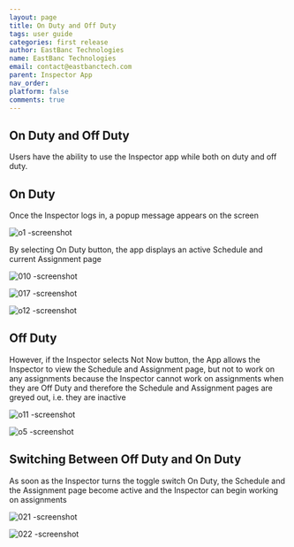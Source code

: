 ```yaml
---
layout: page
title: On Duty and Off Duty
tags: user guide
categories: first release
author: EastBanc Technologies
name: EastBanc Technologies
email: contact@eastbanctech.com
parent: Inspector App
nav_order: 
platform: false
comments: true
---
```


<section id="on-duty-and-off-duty" markdown="1">


# On Duty and Off Duty
Users have the ability to use the Inspector app while both on duty and off duty.

<section id="on-duty" markdown="1">

## On Duty
Once the Inspector logs in, a popup message appears on the screen

![o1 -screenshot](https://user-images.githubusercontent.com/81990744/114892415-c3e61800-9dda-11eb-828f-0bb832085e91.png)

By selecting On Duty button, the app displays an active Schedule and current Assignment page

![010 -screenshot](https://user-images.githubusercontent.com/81990744/114894653-d1040680-9ddc-11eb-92a8-7ddae0e1dcf2.png)

![017 -screenshot](https://user-images.githubusercontent.com/81990744/114894635-ccd7e900-9ddc-11eb-9d70-7d3769ec8bf8.png)

![o12 -screenshot](https://user-images.githubusercontent.com/81990744/114894683-d82b1480-9ddc-11eb-94b6-4140aeeaf846.png)
</section>

<section id="off-duty" markdown="1">

## Off Duty

However, if the Inspector selects Not Now button, the App allows the Inspector to view the Schedule and Assignment page, but not to work on any assignments because the Inspector cannot work on assignments when they are Off Duty and therefore the Schedule and Assignment pages are greyed out, i.e. they are inactive   
   
![o11 -screenshot](https://user-images.githubusercontent.com/81990744/114894672-d5c8ba80-9ddc-11eb-8a03-64616ae88fdc.png)

![o5 -screenshot](https://user-images.githubusercontent.com/81990744/114892463-cd6f8000-9dda-11eb-8d56-85653e9896b1.png)
</section>

<section id="switching-between-off-duty-and-on-duty" markdown="1">

## Switching Between Off Duty and On Duty
As soon as the Inspector turns the toggle switch On Duty, the Schedule and the Assignment page become active and the Inspector can begin working on assignments

![021 -screenshot](https://user-images.githubusercontent.com/81990744/114899995-71f4c080-9de1-11eb-8acc-03743c86dc04.png)

![022 -screenshot](https://user-images.githubusercontent.com/81990744/114900030-791bce80-9de1-11eb-929f-51ee43a08508.png)
</section>
</section>




